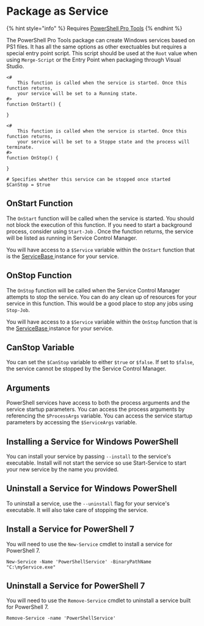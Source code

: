 # Package as Service

{% hint style="info" %}
Requires [PowerShell Pro Tools](https://ironmansoftware.com/poshtools)
{% endhint %}

The PowerShell Pro Tools package can create Windows services based on PS1 files. It has all the same options as other exectuables but requires a special entry point script. This script should be used at the `Root` value when using `Merge-Script` or the Entry Point when packaging through Visual Studio. 

```text
<#
	This function is called when the service is started. Once this function returns, 
	your service will be set to a Running state.
#>
function OnStart() {

}

<#
	This function is called when the service is started. Once this function returns,
	your service will be set to a Stoppe state and the process will terminate.
#>
function OnStop() {

}

# Specifies whether this service can be stopped once started
$CanStop = $true
```

## OnStart Function

The `OnStart` function will be called when the service is started. You should not block the execution of this function. If you need to start a background process, consider using `Start-Job` . Once the function returns, the service will be listed as running in Service Control Manager. 

You will have access to a `$Service` variable within the `OnStart` function that is the [ServiceBase ](https://docs.microsoft.com/en-us/dotnet/api/system.serviceprocess.servicebase?view=netframework-4.8)instance for your service.

## OnStop Function

The `OnStop` function will be called when the Service Control Manager attempts to stop the service. You can do any clean up of resources for your service in this function. This would be a good place to stop any jobs using `Stop-Job`.

You will have access to a `$Service` variable within the `OnStop` function that is the [ServiceBase ](https://docs.microsoft.com/en-us/dotnet/api/system.serviceprocess.servicebase?view=netframework-4.8)instance for your service.

## CanStop Variable

You can set the `$CanStop` variable to either `$true` or `$false`. If set to `$false`, the service cannot be stopped by the Service Control Manager.

## Arguments

PowerShell services have access to both the process arguments and the service startup parameters. You can access the process arguments by referencing the `$ProcessArgs` variable. You can access the service startup parameters by accessing the `$ServiceArgs` variable. 

## Installing a Service for Windows PowerShell

You can install your service by passing `--install` to the service's executable. Install will not start the service so use Start-Service to start your new service by the name you provided. 

## Uninstall a Service for Windows PowerShell

To uninstall a service, use the `--uninstall` flag for your service's executable. It will also take care of stopping the service. 

## Install a Service for PowerShell 7

You will need to use the `New-Service` cmdlet to install a service for PowerShell 7. 

```text
New-Service -Name 'PowerShellService' -BinaryPathName "C:\myService.exe"
```

## Uninstall a Service for PowerShell 7

You will need to use the `Remove-Service` cmdlet to uninstall a service built for PowerShell 7.

```text
Remove-Service -name 'PowerShellService'
```

